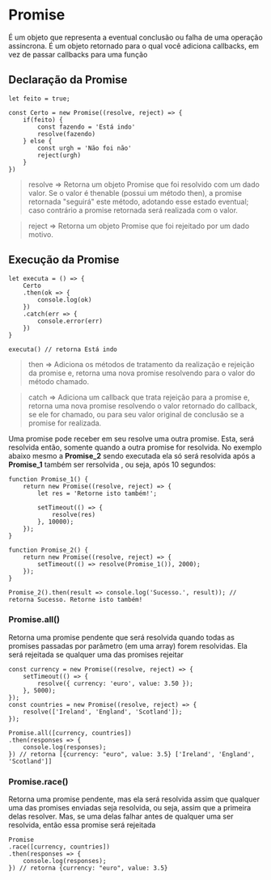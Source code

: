 # Promise
É um objeto que representa a eventual conclusão ou falha de uma operação assincrona. É um objeto retornado para o qual você adiciona callbacks, em vez de passar callbacks para uma função

## Declaração da Promise

    let feito = true;

    const Certo = new Promise((resolve, reject) => {
        if(feito) {
            const fazendo = 'Está indo'
            resolve(fazendo)
        } else {
            const urgh = 'Não foi não'
            reject(urgh)
        }
    })
    
> resolve => Retorna um objeto Promise que foi resolvido com um dado valor. Se o valor é thenable (possui um método then), a promise retornada "seguirá" este método, adotando esse estado eventual; caso contrário a promise retornada será realizada com o valor.
 
> reject => Retorna um objeto Promise que foi rejeitado por um dado motivo.

## Execução da Promise

    let executa = () => {
        Certo
        .then(ok => {
            console.log(ok)
        })
        .catch(err => {
            console.error(err)
        })
    }
    
    executa() // retorna Está indo
    
> then => Adiciona os métodos de tratamento da realização e rejeição da promise e, retorna uma nova promise resolvendo para o valor do método chamado.
 
> catch => Adiciona um callback que trata rejeição para a promise e, retorna uma nova promise resolvendo o valor retornado do callback, se ele for chamado, ou para seu valor original de conclusão se a promise for realizada.

Uma promise pode receber em seu resolve uma outra promise. Esta, será resolvida então, somente quando a outra promise for resolvida. No exemplo abaixo mesmo a **Promise_2** sendo executada ela só será resolvida após a **Promise_1** também ser rersolvida , ou seja, após 10 segundos:

    function Promise_1() {
        return new Promise((resolve, reject) => {
            let res = 'Retorne isto também!';

            setTimeout(() => {
                resolve(res)
            }, 10000);
        });
    }

    function Promise_2() {
        return new Promise((resolve, reject) => {
            setTimeout(() => resolve(Promise_1()), 2000);
        });
    }

    Promise_2().then(result => console.log('Sucesso.', result)); // retorna Sucesso. Retorne isto também!
    
### Promise.all()
Retorna uma promise pendente que será resolvida quando todas as promises passadas por parâmetro (em uma array) forem resolvidas. Ela será rejeitada se qualquer uma das promises rejeitar
    
    const currency = new Promise((resolve, reject) => {
        setTimeout(() => {
            resolve({ currency: 'euro', value: 3.50 });
        }, 5000);
    });
    const countries = new Promise((resolve, reject) => {
        resolve(['Ireland', 'England', 'Scotland']);
    });
    
    Promise.all([currency, countries])
    .then(responses => {
        console.log(responses);
    }) // retorna [{currency: "euro", value: 3.5} ['Ireland', 'England', 'Scotland']]
    
### Promise.race() 
Retorna uma promise pendente, mas ela será resolvida assim que qualquer uma das promises enviadas seja resolvida, ou seja, assim que a primeira delas resolver. Mas, se uma delas falhar antes de qualquer uma ser resolvida, então essa promise será rejeitada
    
    Promise
    .race([currency, countries])
    .then(responses => {
        console.log(responses);
    }) // retorna {currency: "euro", value: 3.5}
    
